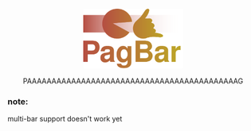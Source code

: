 <p align="center"><img width="200px" src="https://raw.githubusercontent.com/vesdev/pagbar/main/logo.svg"></img></p>
<p align="center">PAAAAAAAAAAAAAAAAAAAAAAAAAAAAAAAAAAAAAAAAAAAG</p>

### note: 
multi-bar support doesn't work yet
